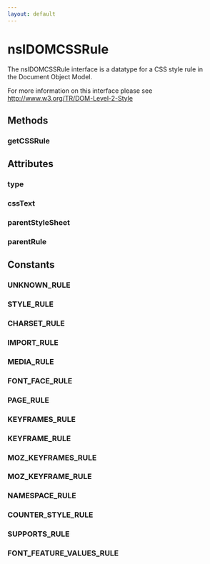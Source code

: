 ```yaml
---
layout: default
---
```


# nsIDOMCSSRule #
  
The nsIDOMCSSRule interface is a datatype for a CSS style rule in  
the Document Object Model.  
  
For more information on this interface please see  
http://www.w3.org/TR/DOM-Level-2-Style  
  

## Methods ##

### getCSSRule ###

## Attributes ##

### type ###

### cssText ###

### parentStyleSheet ###

### parentRule ###

## Constants ##

### UNKNOWN_RULE ###

### STYLE_RULE ###

### CHARSET_RULE ###

### IMPORT_RULE ###

### MEDIA_RULE ###

### FONT_FACE_RULE ###

### PAGE_RULE ###

### KEYFRAMES_RULE ###

### KEYFRAME_RULE ###

### MOZ_KEYFRAMES_RULE ###

### MOZ_KEYFRAME_RULE ###

### NAMESPACE_RULE ###

### COUNTER_STYLE_RULE ###

### SUPPORTS_RULE ###

### FONT_FEATURE_VALUES_RULE ###
